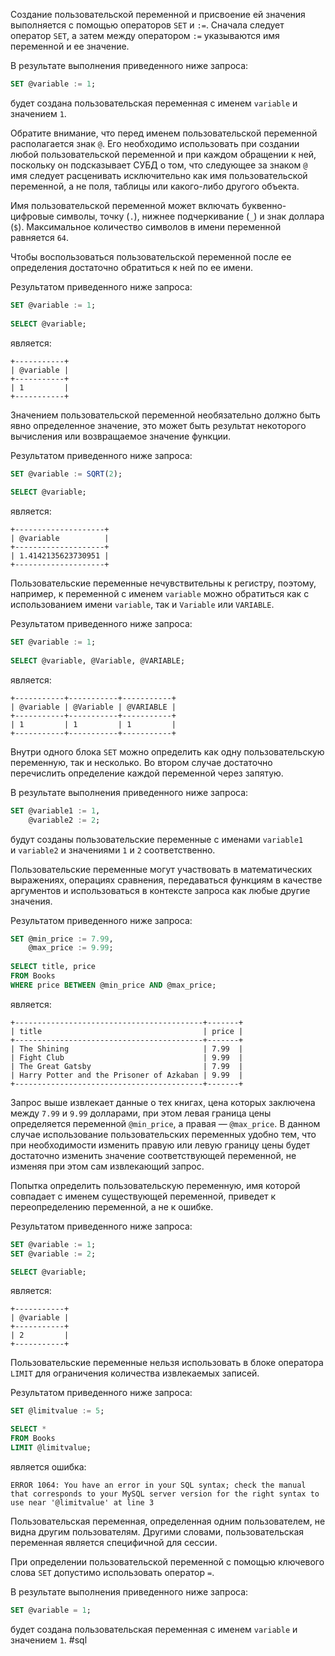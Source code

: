 Создание пользовательской переменной и присвоение ей значения выполняется с помощью операторов `SET` и `:=`. Сначала следует оператор `SET`, а затем между оператором `:=` указываются имя переменной и ее значение.

В результате выполнения приведенного ниже запроса:

```sql
SET @variable := 1;
```

будет создана пользовательская переменная с именем `variable` и значением `1`.

Обратите внимание, что перед именем пользовательской переменной располагается знак `@`. Его необходимо использовать при создании любой пользовательской переменной и при каждом обращении к ней, поскольку он подсказывает СУБД о том, что следующее за знаком `@` имя следует расценивать исключительно как имя пользовательской переменной, а не поля, таблицы или какого-либо другого объекта.

Имя пользовательской переменной может включать буквенно-цифровые символы, точку (`.`), нижнее подчеркивание (`_`) и знак доллара (`$`). Максимальное количество символов в имени переменной равняется `64`.

Чтобы воспользоваться пользовательской переменной после ее определения достаточно обратиться к ней по ее имени.

Результатом приведенного ниже запроса:

```sql
SET @variable := 1;
    
SELECT @variable;
```

является:

```no-highlight
+-----------+
| @variable |
+-----------+
| 1         |
+-----------+
```

Значением пользовательской переменной необязательно должно быть явно определенное значение, это может быть результат некоторого вычисления или возвращаемое значение функции.

Результатом приведенного ниже запроса:

```sql
SET @variable := SQRT(2);
    
SELECT @variable;
```

является:

```no-highlight
+--------------------+
| @variable          |
+--------------------+
| 1.4142135623730951 |
+--------------------+
```

Пользовательские переменные нечувствительны к регистру, поэтому, например, к переменной с именем `variable` можно обратиться как с использованием имени `variable`, так и `Variable` или `VARIABLE`. 

Результатом приведенного ниже запроса:

```sql
SET @variable := 1;
    
SELECT @variable, @Variable, @VARIABLE;
```

является:

```no-highlight
+-----------+-----------+-----------+
| @variable | @Variable | @VARIABLE |
+-----------+-----------+-----------+
| 1         | 1         | 1         |
+-----------+-----------+-----------+
```

Внутри одного блока `SET` можно определить как одну пользовательскую переменную, так и несколько. Во втором случае достаточно перечислить определение каждой переменной через запятую.

В результате выполнения приведенного ниже запроса:

```sql
SET @variable1 := 1,
    @variable2 := 2;
```

будут созданы пользовательские переменные с именами `variable1` и `variable2` и значениями `1` и `2` соответственно.

Пользовательские переменные могут участвовать в математических выражениях, операциях сравнения, передаваться функциям в качестве аргументов и использоваться в контексте запроса как любые другие значения.

Результатом приведенного ниже запроса:

```sql
SET @min_price := 7.99,
    @max_price := 9.99;
    
SELECT title, price
FROM Books
WHERE price BETWEEN @min_price AND @max_price;
```

является:

```no-highlight
+------------------------------------------+-------+
| title                                    | price |
+------------------------------------------+-------+
| The Shining                              | 7.99  |
| Fight Club                               | 9.99  |
| The Great Gatsby                         | 7.99  |
| Harry Potter and the Prisoner of Azkaban | 9.99  |
+------------------------------------------+-------+
```

Запрос выше извлекает данные о тех книгах, цена которых заключена между `7.99` и `9.99` долларами, при этом левая граница цены определяется переменной `@min_price`, а правая — `@max_price`. В данном случае использование пользовательских переменных удобно тем, что при необходимости изменить правую или левую границу цены будет достаточно изменить значение соответствующей переменной, не изменяя при этом сам извлекающий запрос.

Попытка определить пользовательскую переменную, имя которой совпадает с именем существующей переменной, приведет к переопределению переменной, а не к ошибке.

Результатом приведенного ниже запроса:

```sql
SET @variable := 1;
SET @variable := 2;

SELECT @variable;
```

является:

```no-highlight
+-----------+
| @variable |
+-----------+
| 2         |
+-----------+
```

Пользовательские переменные нельзя использовать в блоке оператора `LIMIT` для ограничения количества извлекаемых записей.

Результатом приведенного ниже запроса:

```sql
SET @limitvalue := 5;

SELECT *
FROM Books
LIMIT @limitvalue;
```

является ошибка:

```no-highlight
ERROR 1064: You have an error in your SQL syntax; check the manual that corresponds to your MySQL server version for the right syntax to use near '@limitvalue' at line 3
```


Пользовательская переменная, определенная одним пользователем, не видна другим пользователям. Другими словами, пользовательская переменная является специфичной для сессии.

При определении пользовательской переменной с помощью ключевого слова `SET` допустимо использовать оператор `=`.

В результате выполнения приведенного ниже запроса:

```sql
SET @variable = 1;
```

будет создана пользовательская переменная с именем `variable` и значением `1`.
#sql